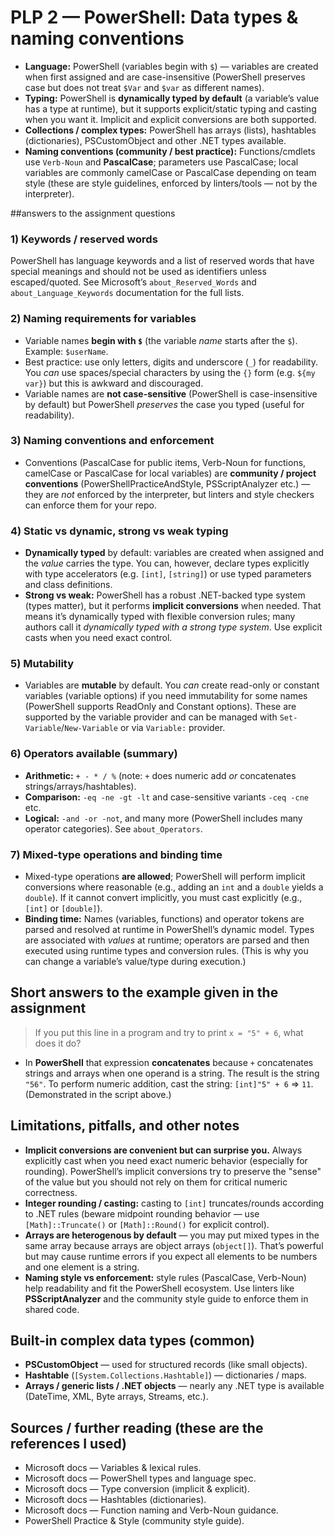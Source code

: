 # PLP 2 — PowerShell: Data types & naming conventions


* **Language:** PowerShell (variables begin with `$`) — variables are created when first assigned and are case-insensitive (PowerShell preserves case but does not treat `$Var` and `$var` as different names).
* **Typing:** PowerShell is **dynamically typed by default** (a variable’s value has a type at runtime), but it supports explicit/static typing and casting when you want it. Implicit and explicit conversions are both supported.
* **Collections / complex types:** PowerShell has arrays (lists), hashtables (dictionaries), PSCustomObject and other .NET types available.
* **Naming conventions (community / best practice):** Functions/cmdlets use `Verb-Noun` and **PascalCase**; parameters use PascalCase; local variables are commonly camelCase or PascalCase depending on team style (these are style guidelines, enforced by linters/tools — not by the interpreter).


##answers to the assignment questions

### 1) Keywords / reserved words

PowerShell has language keywords and a list of reserved words that have special meanings and should not be used as identifiers unless escaped/quoted. See Microsoft’s `about_Reserved_Words` and `about_Language_Keywords` documentation for the full lists.

### 2) Naming requirements for variables

* Variable names **begin with `$`** (the variable *name* starts after the `$`). Example: `$userName`.
* Best practice: use only letters, digits and underscore (`_`) for readability. You *can* use spaces/special characters by using the `{}` form (e.g. `${my var}`) but this is awkward and discouraged.
* Variable names are **not case-sensitive** (PowerShell is case-insensitive by default) but PowerShell *preserves* the case you typed (useful for readability).

### 3) Naming conventions and enforcement

* Conventions (PascalCase for public items, Verb-Noun for functions, camelCase or PascalCase for local variables) are **community / project conventions** (PowerShellPracticeAndStyle, PSScriptAnalyzer etc.) — they are *not* enforced by the interpreter, but linters and style checkers can enforce them for your repo.

### 4) Static vs dynamic, strong vs weak typing

* **Dynamically typed** by default: variables are created when assigned and the *value* carries the type. You can, however, declare types explicitly with type accelerators (e.g. `[int]`, `[string]`) or use typed parameters and class definitions.
* **Strong vs weak:** PowerShell has a robust .NET-backed type system (types matter), but it performs **implicit conversions** when needed. That means it’s dynamically typed with flexible conversion rules; many authors call it *dynamically typed with a strong type system*. Use explicit casts when you need exact control.

### 5) Mutability

* Variables are **mutable** by default. You *can* create read-only or constant variables (variable options) if you need immutability for some names (PowerShell supports ReadOnly and Constant options). These are supported by the variable provider and can be managed with `Set-Variable`/`New-Variable` or via `Variable:` provider.

### 6) Operators available (summary)

* **Arithmetic:** `+ - * / %` (note: `+` does numeric add *or* concatenates strings/arrays/hashtables).
* **Comparison:** `-eq -ne -gt -lt` and case-sensitive variants `-ceq -cne` etc.
* **Logical:** `-and -or -not`, and many more (PowerShell includes many operator categories). See `about_Operators`.

### 7) Mixed-type operations and binding time

* Mixed-type operations **are allowed**; PowerShell will perform implicit conversions where reasonable (e.g., adding an `int` and a `double` yields a `double`). If it cannot convert implicitly, you must cast explicitly (e.g., `[int]` or `[double]`).
* **Binding time:** Names (variables, functions) and operator tokens are parsed and resolved at runtime in PowerShell’s dynamic model. Types are associated with *values* at runtime; operators are parsed and then executed using runtime types and conversion rules. (This is why you can change a variable’s value/type during execution.)


## Short answers to the example given in the assignment

> If you put this line in a program and try to print `x = "5" + 6`, what does it do?

* In **PowerShell** that expression **concatenates** because `+` concatenates strings and arrays when one operand is a string. The result is the string `"56"`. To perform numeric addition, cast the string: `[int]"5" + 6` ⇒ `11`. (Demonstrated in the script above.)


## Limitations, pitfalls, and other notes

* **Implicit conversions are convenient but can surprise you.** Always explicitly cast when you need exact numeric behavior (especially for rounding). PowerShell’s implicit conversions try to preserve the "sense" of the value but you should not rely on them for critical numeric correctness.
* **Integer rounding / casting:** casting to `[int]` truncates/rounds according to .NET rules (beware midpoint rounding behavior — use `[Math]::Truncate()` or `[Math]::Round()` for explicit control).
* **Arrays are heterogenous by default** — you may put mixed types in the same array because arrays are object arrays (`object[]`). That’s powerful but may cause runtime errors if you expect all elements to be numbers and one element is a string.
* **Naming style vs enforcement:** style rules (PascalCase, Verb-Noun) help readability and fit the PowerShell ecosystem. Use linters like **PSScriptAnalyzer** and the community style guide to enforce them in shared code.


## Built-in complex data types (common)

* **PSCustomObject** — used for structured records (like small objects).
* **Hashtable** (`[System.Collections.Hashtable]`) — dictionaries / maps.
* **Arrays / generic lists / .NET objects** — nearly any .NET type is available (DateTime, XML, Byte arrays, Streams, etc.).


## Sources / further reading (these are the references I used)

* Microsoft docs — Variables & lexical rules.
* Microsoft docs — PowerShell types and language spec.
* Microsoft docs — Type conversion (implicit & explicit).
* Microsoft docs — Hashtables (dictionaries).
* Microsoft docs — Function naming and Verb-Noun guidance.
* PowerShell Practice & Style (community style guide).



